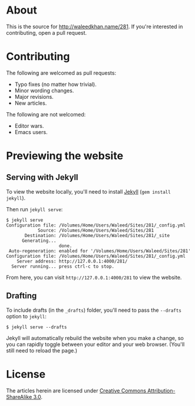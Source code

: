 # About

This is the source for http://waleedkhan.name/281. If you're interested in
contributing, open a pull request.

# Contributing

The following are welcomed as pull requests:

  * Typo fixes (no matter how trivial).
  * Minor wording changes.
  * Major revisions.
  * New articles.

The following are not welcomed:

  * Editor wars.
  * Emacs users.


# Previewing the website

## Serving with Jekyll

To view the website locally, you'll need to install [Jekyll][jekyll] (`gem
install jekyll`).

  [jekyll]: http://jekyllrb.com/

Then run `jekyll serve`:

```
$ jekyll serve
Configuration file: /Volumes/Home/Users/Waleed/Sites/281/_config.yml
			Source: /Volumes/Home/Users/Waleed/Sites/281
	   Destination: /Volumes/Home/Users/Waleed/Sites/281/_site
	  Generating...
					done.
 Auto-regeneration: enabled for '/Volumes/Home/Users/Waleed/Sites/281'
Configuration file: /Volumes/Home/Users/Waleed/Sites/281/_config.yml
	Server address: http://127.0.0.1:4000/281/
  Server running... press ctrl-c to stop.
```

From here, you can visit `http://127.0.0.1:4000/281` to view the website.

## Drafting

To include drafts (in the `_drafts`) folder, you'll need to pass the `--drafts` option to `jekyll`:

```
$ jekyll serve --drafts
```

Jekyll will automatically rebuild the website when you make a change, so you can rapidly toggle between your editor and your web browser. (You'll still need to reload the page.)

# License

The articles herein are licensed under [Creative Commons Attribution-ShareAlike
3.0][ccsa3].

  [ccsa3]: https://creativecommons.org/licenses/by-sa/3.s/us/
